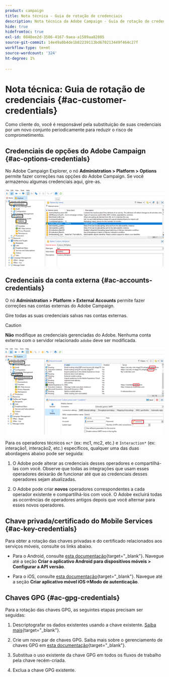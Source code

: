 ```yaml
---
product: campaign
title: Nota técnica - Guia de rotação de credenciais
description: Nota técnica da Adobe Campaign - Guia de rotação de credenciais
hide: true
hidefromtoc: true
exl-id: 0848ee2d-3506-4167-9aea-a1589aa82805
source-git-commit: 14e49a0b4de1b82239113bd670213449f464c27f
workflow-type: tm+mt
source-wordcount: '324'
ht-degree: 1%

---
```


# Nota técnica: Guia de rotação de credenciais {#ac-customer-credentials}

Como cliente do, você é responsável pela substituição de suas credenciais por um novo conjunto periodicamente para reduzir o risco de comprometimento.

## Credenciais de opções do Adobe Campaign {#ac-options-credentials}

No Adobe Campaign Explorer, o nó **Administration > Platform > Options** permite fazer correções nas opções do Adobe Campaign. Se você armazenou algumas credenciais aqui, gire-as.

![](assets/technote-2.png)

## Credenciais da conta externa {#ac-accounts-credentials}

O nó **Administration > Platform > External Accounts** permite fazer correções nas contas externas do Adobe Campaign.

Gire todas as suas credenciais salvas nas contas externas.

>[!CAUTION]
>
>**Não** modifique as credenciais gerenciadas do Adobe. Nenhuma conta externa com o servidor relacionado `adobe` deve ser modificada.

![](assets/technote-1.png)

Para os operadores técnicos `mc*` (ex: mc1, mc2, etc.) e `Interaction*` (ex: interação1, interação2, etc.) específicos, qualquer uma das duas abordagens abaixo pode ser seguida:

1. O Adobe pode alterar as credenciais desses operadores e compartilhá-las com você. Observe que todas as integrações que usam esses operadores deixarão de funcionar até que as credenciais desses operadores sejam atualizadas.

1. O Adobe pode criar **novos** operadores correspondentes a cada operador existente e compartilhá-los com você. O Adobe excluirá todas as ocorrências de operadores antigos depois que você alternar para esses novos operadores.


## Chave privada/certificado do Mobile Services  {#ac-key-credentials}

Para obter a rotação das chaves privadas e do certificado relacionados aos serviços móveis, consulte os links abaixo.

* Para o Android, consulte [esta documentação](https://experienceleague.adobe.com/en/docs/campaign-classic/using/sending-messages/sending-push-notifications/configure-the-mobile-app/configuring-the-mobile-application-android){target="_blank"}.
Navegue até a seção **Criar o aplicativo Android para dispositivos móveis > Configurar a API versão**.

* Para o iOS, consulte [esta documentação](https://experienceleague.adobe.com/en/docs/campaign-classic/using/sending-messages/sending-push-notifications/configure-the-mobile-app/configuring-the-mobile-application){target="_blank"}.
Navegue até a seção **Criar aplicativo móvel iOS->Modo de autenticação**.

## Chaves GPG {#ac-gpg-credentials}

Para a rotação das chaves GPG, as seguintes etapas precisam ser seguidas:

1. Descriptografar os dados existentes usando a chave existente. [Saiba mais](https://experienceleague.adobe.com/en/docs/control-panel/using/instances-settings/gpg-keys-management#decrypting-data){target="_blank"}.

1. Crie um novo par de chaves GPG. Saiba mais sobre o gerenciamento de chaves GPG em [esta documentação](https://experienceleague.adobe.com/en/docs/control-panel/using/instances-settings/gpg-keys-management#decrypting-data){target="_blank"}.

1. Substitua o uso existente da chave GPG em todos os fluxos de trabalho pela chave recém-criada.

1. Exclua a chave GPG existente.
